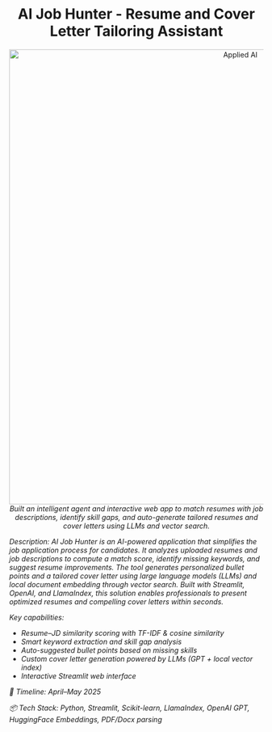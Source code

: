 <h1 align="center">AI Job Hunter - Resume and Cover Letter Tailoring Assistant</h1>
<p align="center">
  <a href="https://github.com/PoojaKabadi/Applied-AI/tree/main">
    <img src="https://github.com/user-attachments/assets/ea143d89-f712-49aa-bd82-4254122f0b43" alt="Applied AI" width="900px" />

  </a>
  <br><i>
  Built an intelligent agent and interactive web app to match resumes with job descriptions, identify skill gaps, and auto-generate tailored resumes and cover letters using LLMs and vector search.
  </p>

Description:
AI Job Hunter is an AI-powered application that simplifies the job application process for candidates. It analyzes uploaded resumes and job descriptions to compute a match score, identify missing keywords, and suggest resume improvements. The tool generates personalized bullet points and a tailored cover letter using large language models (LLMs) and local document embedding through vector search. Built with Streamlit, OpenAI, and LlamaIndex, this solution enables professionals to present optimized resumes and compelling cover letters within seconds.

Key capabilities:
- Resume–JD similarity scoring with TF-IDF & cosine similarity
- Smart keyword extraction and skill gap analysis
- Auto-suggested bullet points based on missing skills
- Custom cover letter generation powered by LLMs (GPT + local vector index)
- Interactive Streamlit web interface

📅 Timeline: April–May 2025

📦 Tech Stack: Python, Streamlit, Scikit-learn, LlamaIndex, OpenAI GPT, HuggingFace Embeddings, PDF/Docx parsing

